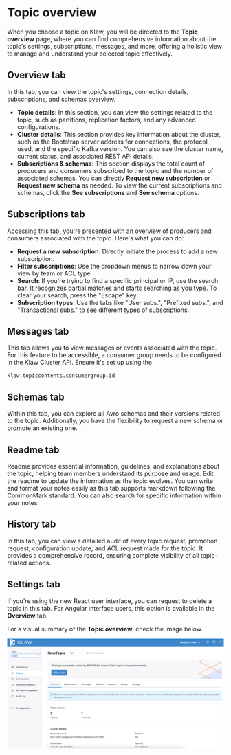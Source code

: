 # Topic overview

When you choose a topic on Klaw, you will be directed to the **Topic overview** page, where you can find comprehensive information about the topic's settings, subscriptions, messages, and more, offering a holistic view to manage and understand your selected topic effectively.

## Overview tab

In this tab, you can view the topic's settings, connection details, subscriptions, and schemas overview.

* **Topic details**: In this section, you can view the settings related to the topic, such as partitions, replication factors, and any advanced configurations.
* **Cluster details**: This section provides key information about the cluster, such as the Bootstrap server address for connections, the protocol used, and the specific Kafka version. You can also see the cluster name, current status, and associated REST API details.
* **Subscriptions & schemas**: This section displays the total count of producers and consumers subscribed to the topic and the number of associated schemas. You can directly **Request new subscription** or **Request new schema** as needed. To view the current subscriptions and schemas, click the **See subscriptions** and **See schema** options. 


## Subscriptions tab

Accessing this tab, you're presented with an overview of producers and consumers associated with the topic. Here's what you can do:

* **Request a new subscription**: Directly initiate the process to add a new subscription.
* **Filter subscriptions**: Use the dropdown menus to narrow down your view by team or ACL type.
* **Search**: If you're trying to find a specific principal or IP, use the search bar. It recognizes partial matches and starts searching as you type. To clear your search, press the "Escape" key.
* **Subscription types**: Use the tabs like "User subs.", "Prefixed subs.", and "Transactional subs." to see different types of subscriptions.


## Messages tab

This tab allows you to view messages or events associated with the topic. For this feature to be accessible, a consumer group needs to be configured in the Klaw Cluster API. Ensure it's set up using the

    klaw.topiccontents.consumergroup.id


## Schemas tab

Within this tab, you can explore all Avro schemas and their versions related to the topic. Additionally, you have the flexibility to request a new schema or promote an existing one.


## Readme tab

Readme provides essential information, guidelines, and explanations about the topic, helping team members understand its purpose and usage. Edit the readme to update the information as the topic evolves. You can write and format your notes easily as this tab supports markdown following the CommonMark standard. You can also search for specific information within your notes.


## History tab

In this tab, you can view a detailed audit of every topic request, promotion request, configuration update, and ACL request made for the topic. It provides a comprehensive record, ensuring complete visibility of all topic-related actions.

## Settings tab

If you're using the new React user interface, you can request to delete a topic in this tab. For Angular interface users, this option is available in the **Overview** tab.

For a visual summary of the **Topic overview**, check the image below.

![image](../../../static/images/topic/TopicOverview.png)